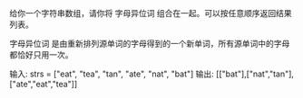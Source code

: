 给你一个字符串数组，请你将 字母异位词 组合在一起。可以按任意顺序返回结果列表。

字母异位词 是由重新排列源单词的字母得到的一个新单词，所有源单词中的字母都恰好只用一次。

输入: strs = ["eat", "tea", "tan", "ate", "nat", "bat"]
输出: [["bat"],["nat","tan"],["ate","eat","tea"]]

